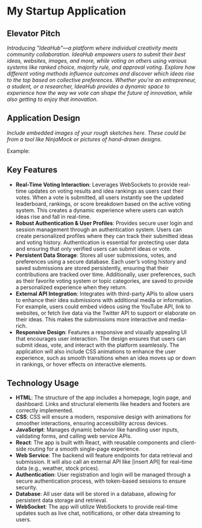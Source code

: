 # My Startup Application

## Elevator Pitch
*Introducing "IdeaHub"—a platform where individual creativity meets community collaboration. IdeaHub empowers users to submit their best ideas, websites, images, and more, while voting on others using various systems like ranked choice, majority rule, and approval voting. Explore how different voting methods influence outcomes and discover which ideas rise to the top based on collective preferences. Whether you're an entrepreneur, a student, or a researcher, IdeaHub provides a dynamic space to experience how the way we vote can shape the future of innovation, while also getting to enjoy that innovation.*

## Application Design
*Include embedded images of your rough sketches here. These could be from a tool like NinjaMock or pictures of hand-drawn designs.*

Example:


## Key Features
- **Real-Time Voting Interaction**: Leverages WebSockets to provide real-time updates on voting results and idea rankings as users cast their votes. When a vote is submitted, all users instantly see the updated leaderboard, rankings, or score breakdown based on the active voting system. This creates a dynamic experience where users can watch ideas rise and fall in real-time.
- **Robust Authentication & User Profiles**: Provides secure user login and session management through an authentication system. Users can create personalized profiles where they can track their submitted ideas and voting history. Authentication is essential for protecting user data and ensuring that only verified users can submit ideas or vote.
- **Persistent Data Storage**: Stores all user submissions, votes, and preferences using a secure database. Each user’s voting history and saved submissions are stored persistently, ensuring that their contributions are tracked over time. Additionally, user preferences, such as their favorite voting system or topic categories, are saved to provide a personalized experience when they return.
- **External API Integration**: Integrates with third-party APIs to allow users to enhance their idea submissions with additional media or information. For example, users could embed videos using the YouTube API, link to websites, or fetch live data via the Twitter API to support or elaborate on their ideas. This makes the submissions more interactive and media-rich.
- **Responsive Design**: Features a responsive and visually appealing UI that encourages user interaction. The design ensures that users can submit ideas, vote, and interact with the platform seamlessly. The application will also include CSS animations to enhance the user experience, such as smooth transitions when an idea moves up or down in rankings, or hover effects on interactive elements.

## Technology Usage
- **HTML**: The structure of the app includes a homepage, login page, and dashboard. Links and structural elements like headers and footers are correctly implemented.
- **CSS**: CSS will ensure a modern, responsive design with animations for smoother interactions, ensuring accessibility across devices.
- **JavaScript**: Manages dynamic behavior like handling user inputs, validating forms, and calling web service APIs.
- **React**: The app is built with React, with reusable components and client-side routing for a smooth single-page experience.
- **Web Service**: The backend will feature endpoints for data retrieval and submission. It will also call an external API like [insert API] for real-time data (e.g., weather, stock prices).
- **Authentication**: User registration and login will be managed through a secure authentication process, with token-based sessions to ensure security.
- **Database**: All user data will be stored in a database, allowing for persistent data storage and retrieval.
- **WebSocket**: The app will utilize WebSockets to provide real-time updates such as live chat, notifications, or other data streaming to users.
